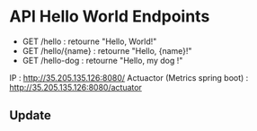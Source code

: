 # API Hello World Endpoints
- GET /hello : retourne "Hello, World!"
- GET /hello/{name} : retourne "Hello, {name}!"
- GET /hello-dog : retourne "Hello, my dog !"

IP : http://35.205.135.126:8080/
Actuactor (Metrics spring boot) : http://35.205.135.126:8080/actuator

## Update
